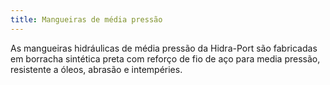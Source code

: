 ```yaml
---
title: Mangueiras de média pressão
---
```


As mangueiras hidráulicas de média pressão da Hidra-Port são fabricadas em borracha sintética preta com reforço de fio de aço para media pressão, resistente a óleos, abrasão e intempéries.
